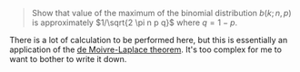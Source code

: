 > Show that value of the maximum of the binomial distribution $b(k;n,p)$ is
> approximately $1/\sqrt{2 \pi n p q}$ where $q = 1 - p$.

There is a lot of calculation to be performed here, but this is essentially an
application of the [de Moivre-Laplace theorem][de-moivre-laplace]. It's too
complex for me to want to bother to write it down.

[de-moivre-laplace]: http://en.wikipedia.org/wiki/De_Moivre%E2%80%93Laplace_theorem
